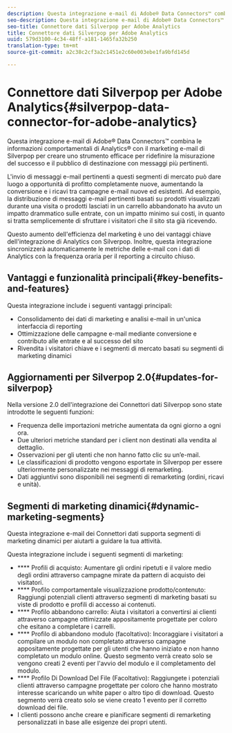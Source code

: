 ```yaml
---
description: Questa integrazione e-mail di Adobe® Data Connectors™ combina le informazioni comportamentali di Analytics® con il marketing e-mail di Silverpop per creare uno strumento efficace per ridefinire la misurazione del successo e il pubblico di destinazione con messaggi più pertinenti.
seo-description: Questa integrazione e-mail di Adobe® Data Connectors™ combina le informazioni comportamentali di Analytics® con il marketing e-mail di Silverpop per creare uno strumento efficace per ridefinire la misurazione del successo e il pubblico di destinazione con messaggi più pertinenti.
seo-title: Connettore dati Silverpop per Adobe Analytics
title: Connettore dati Silverpop per Adobe Analytics
uuid: 579d3100-4c34-48ff-a181-1465fa32b250
translation-type: tm+mt
source-git-commit: a2c38c2cf3a2c1451e2c60e003ebe1fa9bfd145d

---
```



# Connettore dati Silverpop per Adobe Analytics{#silverpop-data-connector-for-adobe-analytics}

Questa integrazione e-mail di Adobe® Data Connectors™ combina le informazioni comportamentali di Analytics® con il marketing e-mail di Silverpop per creare uno strumento efficace per ridefinire la misurazione del successo e il pubblico di destinazione con messaggi più pertinenti.

L'invio di messaggi e-mail pertinenti a questi segmenti di mercato può dare luogo a opportunità di profitto completamente nuove, aumentando la conversione e i ricavi tra campagne e-mail nuove ed esistenti. Ad esempio, la distribuzione di messaggi e-mail pertinenti basati su prodotti visualizzati durante una visita o prodotti lasciati in un carrello abbandonato ha avuto un impatto drammatico sulle entrate, con un impatto minimo sui costi, in quanto si tratta semplicemente di sfruttare i visitatori che il sito sta già ricevendo.

Questo aumento dell'efficienza del marketing è uno dei vantaggi chiave dell'integrazione di Analytics con Silverpop. Inoltre, questa integrazione sincronizzerà automaticamente le metriche delle e-mail con i dati di Analytics con la frequenza oraria per il reporting a circuito chiuso.

## Vantaggi e funzionalità principali{#key-benefits-and-features}

Questa integrazione include i seguenti vantaggi principali:

* Consolidamento dei dati di marketing e analisi e-mail in un'unica interfaccia di reporting
* Ottimizzazione delle campagne e-mail mediante conversione e contributo alle entrate e al successo del sito
* Rivendita i visitatori chiave e i segmenti di mercato basati su segmenti di marketing dinamici

## Aggiornamenti per Silverpop 2.0{#updates-for-silverpop}

Nella versione 2.0 dell'integrazione dei Connettori dati Silverpop sono state introdotte le seguenti funzioni:

* Frequenza delle importazioni metriche aumentata da ogni giorno a ogni ora.
* Due ulteriori metriche standard per i client non destinati alla vendita al dettaglio.
* Osservazioni per gli utenti che non hanno fatto clic su un’e-mail.
* Le classificazioni di prodotto vengono esportate in Silverpop per essere ulteriormente personalizzate nei messaggi di remarketing.
* Dati aggiuntivi sono disponibili nei segmenti di remarketing (ordini, ricavi e unità).

## Segmenti di marketing dinamici{#dynamic-marketing-segments}

Questa integrazione e-mail dei Connettori dati supporta segmenti di marketing dinamici per aiutarti a guidare la tua attività.

Questa integrazione include i seguenti segmenti di marketing:

* **** Profili di acquisto: Aumentare gli ordini ripetuti e il valore medio degli ordini attraverso campagne mirate da pattern di acquisto dei visitatori.
* **** Profilo comportamentale visualizzazione prodotto/contenuto: Raggiungi potenziali clienti attraverso segmenti di marketing basati su viste di prodotto e profili di accesso ai contenuti.
* **** Profilo abbandono carrello: Aiuta i visitatori a convertirsi ai clienti attraverso campagne ottimizzate appositamente progettate per coloro che esitano a completare i carrelli.
* **** Profilo di abbandono modulo (facoltativo): Incoraggiare i visitatori a compilare un modulo non completato attraverso campagne appositamente progettate per gli utenti che hanno iniziato e non hanno completato un modulo online. Questo segmento verrà creato solo se vengono creati 2 eventi per l'avvio del modulo e il completamento del modulo.
* **** Profilo Di Download Del File (Facoltativo): Raggiungete i potenziali clienti attraverso campagne progettate per coloro che hanno mostrato interesse scaricando un white paper o altro tipo di download. Questo segmento verrà creato solo se viene creato 1 evento per il corretto download dei file.
* I clienti possono anche creare e pianificare segmenti di remarketing personalizzati in base alle esigenze dei propri utenti.